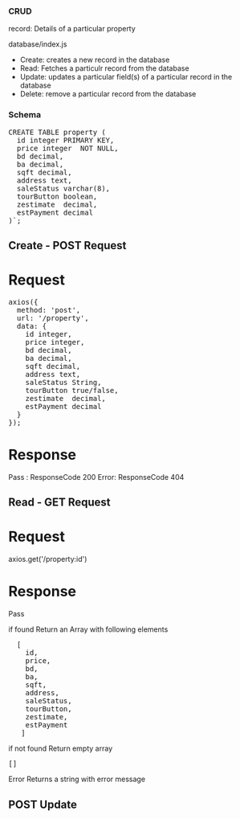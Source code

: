 
### CRUD

record: Details of a particular property

database/index.js
- Create: creates a new record in the database
- Read: Fetches a particulr record from the database 
- Update: updates a particular field(s) of a particular record in the database
- Delete: remove a particular record from the database


### Schema
<pre>
CREATE TABLE property (
  id integer PRIMARY KEY,           
  price integer  NOT NULL,        
  bd decimal,           
  ba decimal,          
  sqft decimal,         
  address text,      
  saleStatus varchar(8),   
  tourButton boolean, 
  zestimate  decimal,   
  estPayment decimal   
)`;
</pre>

## Create - POST Request

# Request
<pre>
axios({
  method: 'post',
  url: '/property',
  data: {
    id integer,           
    price integer,        
    bd decimal,           
    ba decimal,          
    sqft decimal,         
    address text,      
    saleStatus String,   
    tourButton true/false, 
    zestimate  decimal,   
    estPayment decimal   
  }
});
</pre>

# Response 
Pass : ResponseCode 200
Error: ResponseCode 404

## Read - GET Request

# Request
axios.get('/property:id')

# Response

Pass

if found
Return an Array with following elements
 <pre>
  [
    id,           
    price,        
    bd,           
    ba,          
    sqft,         
    address,      
    saleStatus,   
    tourButton, 
    zestimate,   
    estPayment
   ]
</pre>
 
 if not found
 Return empty array <pre>[]</pre>
  
  Error
  Returns a string with error message
  
  
  ## POST Update
  

